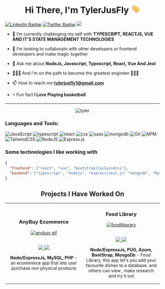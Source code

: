 <h1 align="center"> Hi There, I'm TylerJusFly <img  src="https://raw.githubusercontent.com/ABSphreak/ABSphreak/master/gifs/Hi.gif" width="30px"></h1>


[![Linkedin Badge](https://img.shields.io/badge/-MomohTaiwo-blue?style=for-the-badge&logo=Linkedin&logoColor=white&link=https://www.linkedin.com/in/momoh-taiwo)](https://www.linkedin.com/in/momoh-taiwo) [![Twitter Badge](https://img.shields.io/badge/-@Tyler_Jusfly-1ca0f1?style=for-the-badge&logo=twitter&logoColor=white&link=https://twitter.com/Tyler_Jusfly)](https://twitter.com/Tyler_Jusfly) <a target="_blank" href="mailto:tylerjusfly1@gmail.com"><img src="https://img.shields.io/badge/-TylerJusFly1-D14836?style=for-the-badge&logo=Gmail&logoColor=white"></img></a> 


- 🌱 I’m currently challenging my self with **TYPESCRIPT, REACTJS, VUE AND IT'S STATE MANAGEMENT TECHNOLOGIES**

- 👯 I’m looking to collaborate with other developers or frontend developers and make magic together

- 💬 Ask me about **NodeJs, Javascript, Typescript, React, Vue And Jest**

- 🧙🏽‍♂️ And i'm on the path to become the greatest engineer 🧙🏽‍♂️

- 📫 How to reach me **tylerjusfly1@gmail.com**

- ⚡ Fun fact **I Love Playing basketball**

<hr>
<p align="center"><img src="https://github-readme-stats.vercel.app/api/top-langs/?username=tylerjusfly&layout=compact&count_private=true" alt="tyler" /></p>


<h3 align="left">Languages and Tools:</h3>

 ![JavaScript](https://img.shields.io/badge/javascript-%23323330.svg?style=for-the-badge&logo=javascript&logoColor=%23F7DF1E)
![typescript](https://img.shields.io/badge/TypeScript-3178C6?style=for-the-badge&logo=typescript&logoColor=white)
![react](https://img.shields.io/badge/React-20232A?style=for-the-badge&logo=react&logoColor=61DAFB)
![css](https://img.shields.io/badge/CSS3-1572B6?style=for-the-badge&logo=css3&logoColor=white)
![sass](https://img.shields.io/badge/SASS-CC6699?style=for-the-badge&logo=sass&logoColor=white)
![mongodb](https://img.shields.io/badge/mongodb-green?style=for-the-badge&logo=mongodb&logoColor=white)
![Git](https://img.shields.io/badge/git-%23F05033.svg?style=for-the-badge&logo=git&logoColor=white)
![NPM](https://img.shields.io/badge/NPM-%23000000.svg?style=for-the-badge&logo=npm&logoColor=white)
![TailwindCSS](https://img.shields.io/badge/tailwindcss-%2338B2AC.svg?style=for-the-badge&logo=tailwind-css&logoColor=white)
![NodeJS](https://img.shields.io/badge/node.js-6DA55F?style=for-the-badge&logo=node.js&logoColor=white)
![Express.js](https://img.shields.io/badge/express.js-%23404d59.svg?style=for-the-badge&logo=express&logoColor=%2361DAFB)
<!-- ![AWS](https://img.shields.io/badge/AWS-%23FF9900.svg?style=for-the-badge&logo=amazon-aws&logoColor=white) -->
<!-- ![PHP](https://img.shields.io/badge/php-%23777BB4.svg?style=for-the-badge&logo=php&logoColor=white) -->
<!-- ![Nginx](https://img.shields.io/badge/nginx-%23009639.svg?style=for-the-badge&logo=nginx&logoColor=white) -->
<!-- ![Apache](https://img.shields.io/badge/apache-%23D42029.svg?style=for-the-badge&logo=apache&logoColor=white) -->

<!-- <img align="center" alt="reactnative" src="https://img.shields.io/badge/React_Native-20232A?style=for-the-badge&logo=react&logoColor=61DAFB" /> -->

### Some technologies I like working with

```json
{
  "frontend": ["react", "vue", "bootstrap|tailwindcss"],
  "backend": ["typescript", "nodejs", "express|nest.js" "mongodb", "Mysql", "postgreSQL"],
}
```

<h2 align="center" color="white">Projects I Have Worked On</h2>
<div align="center">
	<table>
		<tr>
		<td width="40%">
			<h3 align="center" color="white">AnyBuy Ecommerce</h2>
				<div align="center" > 
					<a href="https://anyby.herokuapp.com/">
						<img src="https://user-images.githubusercontent.com/53145644/168262555-cf7109fe-b034-4ed0-9ec5-25e7490b059f.gif" alt="anybuy gif" height="200px" />
					</a>
					<br>
					<br>
				<p>
                        <!--repo -->  <a href='#'>
					<img src="https://img.shields.io/badge/Repo-lightgrey?style=for-the-badge&logo=github"/>
				      </a>  
                        <!--live site --> 
					<a href="https://anyby.herokuapp.com/">
						<img src="https://img.shields.io/badge/-live_site-green?style=for-the-badge&color=FE7500"/>
					</a>	
				</p>
				<p><strong>Node/ExpressJs, MySQL, PHP</strong> - an ecommerce app that lets user purchase non physical products</p>
			</div>
		</td>
             <!-- Second tab -->
				<td width="40%">
			<h3 align="center" color="white">Food Library</h2>
				<div align="center" > 
					<a href="https://github.com/tylerjusfly/azure-devto-hackathon">
						<img src="https://user-images.githubusercontent.com/53145644/168263946-8af5dff9-92f6-444f-92b3-a0a0de96f05d.png" alt="foodlibarary" height="200px" />
					</a>
					<br>
					<br>
				<p>
                        <!--repo -->  <a href='https://github.com/tylerjusfly/azure-devto-hackathon'>
					<img src="https://img.shields.io/badge/Repo-lightgrey?style=for-the-badge&logo=github"/>
				      </a>  
                        <!--live site --> 
					<a href="https://food-library-azure.herokuapp.com/">
						<img src="https://img.shields.io/badge/-live_site-green?style=for-the-badge&color=FE7500"/>
					</a>	
				</p>
				<p><strong>Node/ExpressJs, PUG, Azure, BootStrap, MongoDb</strong> - Food Library, this app let's you add your favourite dishes to a database. and others can view , make research and try it out</p>
			</div>
		</td>
	 	<tr>
	</table>
    </div>




<br>

